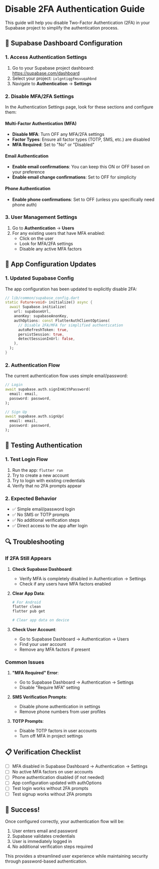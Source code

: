 # Disable 2FA Authentication Guide

This guide will help you disable Two-Factor Authentication (2FA) in your Supabase project to simplify the authentication process.

## 🔧 Supabase Dashboard Configuration

### 1. Access Authentication Settings

1. Go to your Supabase project dashboard: https://supabase.com/dashboard
2. Select your project: `ixlgntiqgfmsvuqahbnd`
3. Navigate to **Authentication** → **Settings**

### 2. Disable MFA/2FA Settings

In the Authentication Settings page, look for these sections and configure them:

#### **Multi-Factor Authentication (MFA)**
- **Disable MFA**: Turn OFF any MFA/2FA settings
- **Factor Types**: Ensure all factor types (TOTP, SMS, etc.) are disabled
- **MFA Required**: Set to "No" or "Disabled"

#### **Email Authentication**
- **Enable email confirmations**: You can keep this ON or OFF based on your preference
- **Enable email change confirmations**: Set to OFF for simplicity

#### **Phone Authentication**
- **Enable phone confirmations**: Set to OFF (unless you specifically need phone auth)

### 3. User Management Settings

1. Go to **Authentication** → **Users**
2. For any existing users that have MFA enabled:
   - Click on the user
   - Look for MFA/2FA settings
   - Disable any active MFA factors

## 📱 App Configuration Updates

### 1. Updated Supabase Config

The app configuration has been updated to explicitly disable 2FA:

```dart
// lib/common/supabase_config.dart
static Future<void> initialize() async {
  await Supabase.initialize(
    url: supabaseUrl, 
    anonKey: supabaseAnonKey,
    authOptions: const FlutterAuthClientOptions(
      // Disable 2FA/MFA for simplified authentication
      autoRefreshToken: true,
      persistSession: true,
      detectSessionInUrl: false,
    ),
  );
}
```

### 2. Authentication Flow

The current authentication flow uses simple email/password:

```dart
// Login
await supabase.auth.signInWithPassword(
  email: email,
  password: password,
);

// Sign Up
await supabase.auth.signUp(
  email: email,
  password: password,
);
```

## 🧪 Testing Authentication

### 1. Test Login Flow

1. Run the app: `flutter run`
2. Try to create a new account
3. Try to login with existing credentials
4. Verify that no 2FA prompts appear

### 2. Expected Behavior

- ✅ Simple email/password login
- ✅ No SMS or TOTP prompts
- ✅ No additional verification steps
- ✅ Direct access to the app after login

## 🔍 Troubleshooting

### If 2FA Still Appears

1. **Check Supabase Dashboard**:
   - Verify MFA is completely disabled in Authentication → Settings
   - Check if any users have MFA factors enabled

2. **Clear App Data**:
   ```bash
   # For Android
   flutter clean
   flutter pub get
   
   # Clear app data on device
   ```

3. **Check User Account**:
   - Go to Supabase Dashboard → Authentication → Users
   - Find your user account
   - Remove any MFA factors if present

### Common Issues

1. **"MFA Required" Error**:
   - Go to Supabase Dashboard → Authentication → Settings
   - Disable "Require MFA" setting

2. **SMS Verification Prompts**:
   - Disable phone authentication in settings
   - Remove phone numbers from user profiles

3. **TOTP Prompts**:
   - Disable TOTP factors in user accounts
   - Turn off MFA in project settings

## 📋 Verification Checklist

- [ ] MFA disabled in Supabase Dashboard → Authentication → Settings
- [ ] No active MFA factors on user accounts
- [ ] Phone authentication disabled (if not needed)
- [ ] App configuration updated with authOptions
- [ ] Test login works without 2FA prompts
- [ ] Test signup works without 2FA prompts

## 🎉 Success!

Once configured correctly, your authentication flow will be:

1. User enters email and password
2. Supabase validates credentials
3. User is immediately logged in
4. No additional verification steps required

This provides a streamlined user experience while maintaining security through password-based authentication.

